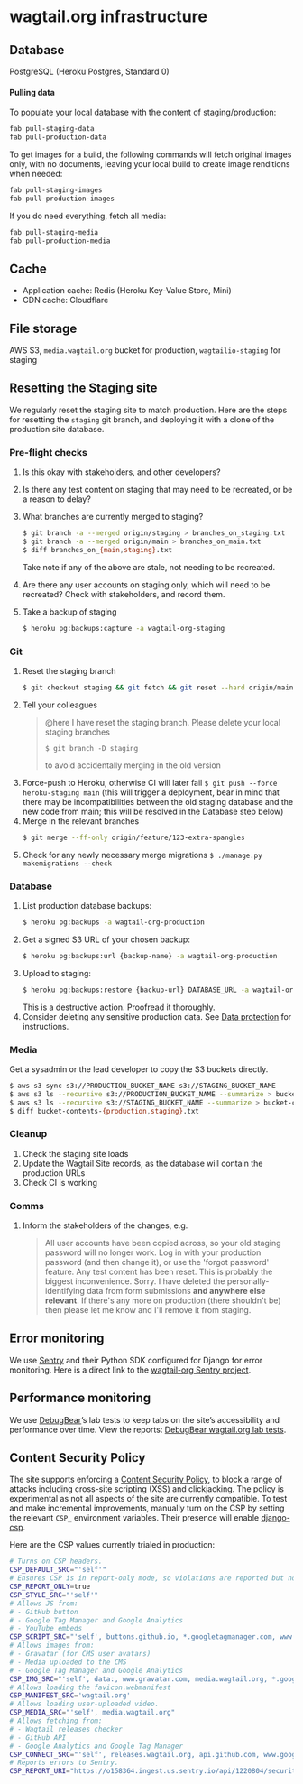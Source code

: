 # wagtail.org infrastructure

## Database

PostgreSQL (Heroku Postgres, Standard 0)

#### Pulling data

To populate your local database with the content of staging/production:

```bash
fab pull-staging-data
fab pull-production-data
```

To get images for a build, the following commands will fetch original images only, with no documents, leaving your local build to create image renditions when needed:

```sh
fab pull-staging-images
fab pull-production-images
```

If you do need everything, fetch all media:

```bash
fab pull-staging-media
fab pull-production-media
```

## Cache

-   Application cache: Redis (Heroku Key-Value Store, Mini)
-   CDN cache: Cloudflare

## File storage

AWS S3, `media.wagtail.org` bucket for production, `wagtailio-staging` for staging

## Resetting the Staging site

We regularly reset the staging site to match production. Here are the steps for resetting the `staging` git branch, and deploying it with a clone of the production site database.

### Pre-flight checks

1. Is this okay with stakeholders, and other developers?
1. Is there any test content on staging that may need to be recreated, or be a reason to delay?
1. What branches are currently merged to staging?

    ```bash
    $ git branch -a --merged origin/staging > branches_on_staging.txt
    $ git branch -a --merged origin/main > branches_on_main.txt
    $ diff branches_on_{main,staging}.txt
    ```

    Take note if any of the above are stale, not needing to be recreated.

1. Are there any user accounts on staging only, which will need to be recreated? Check with stakeholders, and record them.
1. Take a backup of staging
    ```bash
    $ heroku pg:backups:capture -a wagtail-org-staging
    ```

### Git

1. Reset the staging branch
    ```bash
    $ git checkout staging && git fetch && git reset --hard origin/main && git push --force
    ```
1. Tell your colleagues
    > @here I have reset the staging branch. Please delete your local staging branches
    >
    > ```
    > $ git branch -D staging
    > ```
    >
    > to avoid accidentally merging in the old version
1. Force-push to Heroku, otherwise CI will later fail `$ git push --force heroku-staging main` (this will trigger a deployment, bear in mind that there may be incompatibilities between the old staging database and the new code from main; this will be resolved in the Database step below)
1. Merge in the relevant branches
    ```bash
    $ git merge --ff-only origin/feature/123-extra-spangles
    ```
1. Check for any newly necessary merge migrations `$ ./manage.py makemigrations --check`

### Database

1. List production database backups:
    ```bash
    $ heroku pg:backups -a wagtail-org-production
    ```
1. Get a signed S3 URL of your chosen backup:
    ```bash
    $ heroku pg:backups:url {backup-name} -a wagtail-org-production
    ```
1. Upload to staging:
    ```bash
    $ heroku pg:backups:restore {backup-url} DATABASE_URL -a wagtail-org-staging
    ```
    This is a destructive action. Proofread it thoroughly.
1. Consider deleting any sensitive production data. See [Data protection](data_protection.md) for instructions.

### Media

Get a sysadmin or the lead developer to copy the S3 buckets directly.

```bash
$ aws s3 sync s3://PRODUCTION_BUCKET_NAME s3://STAGING_BUCKET_NAME
$ aws s3 ls --recursive s3://PRODUCTION_BUCKET_NAME --summarize > bucket-contents-production.txt
$ aws s3 ls --recursive s3://STAGING_BUCKET_NAME --summarize > bucket-contents-staging.txt
$ diff bucket-contents-{production,staging}.txt
```

### Cleanup

1. Check the staging site loads
1. Update the Wagtail Site records, as the database will contain the production URLs
1. Check CI is working

### Comms

1. Inform the stakeholders of the changes, e.g.
    > All user accounts have been copied across, so your old staging password will no longer work. Log in with your production password (and then change it), or use the 'forgot password' feature.
    > Any test content has been reset. This is probably the biggest inconvenience. Sorry.
    > I have deleted the personally-identifying data from form submissions **and anywhere else relevant**. If there's any more on production (there shouldn't be) then please let me know and I'll remove it from staging.

## Error monitoring

We use [Sentry](https://sentry.io/welcome/) and their Python SDK configured for Django for error monitoring. Here is a direct link to the [wagtail-org Sentry project](https://torchbox.sentry.io/projects/wagtail-org/?project=1220804).

## Performance monitoring

We use [DebugBear](https://www.debugbear.com/)’s lab tests to keep tabs on the site’s accessibility and performance over time. View the reports: [DebugBear wagtail.org lab tests](https://www.debugbear.com/project/25758?interval=month&share=SABlYrvo9gP5234W5TMmANCgD).

## Content Security Policy

The site supports enforcing a [Content Security Policy](https://developer.mozilla.org/en-US/docs/Web/HTTP/CSP), to block a range of attacks including cross-site scripting (XSS) and clickjacking.
The policy is experimental as not all aspects of the site are currently compatible. To test and make incremental improvements, manually turn on the CSP by setting the relevant `CSP_` environment variables. Their presence will enable [django-csp](https://django-csp.readthedocs.io/en/3.8/configuration.html).

Here are the CSP values currently trialed in production:

```bash
# Turns on CSP headers.
CSP_DEFAULT_SRC="'self'"
# Ensures CSP is in report-only mode, so violations are reported but not enforced.
CSP_REPORT_ONLY=true
CSP_STYLE_SRC="'self'"
# Allows JS from:
# - GitHub button
# - Google Tag Manager and Google Analytics
# - YouTube embeds
CSP_SCRIPT_SRC="'self', buttons.github.io, *.googletagmanager.com, www.google-analytics.com, www.youtube.com"
# Allows images from:
# - Gravatar (for CMS user avatars)
# - Media uploaded to the CMS
# - Google Tag Manager and Google Analytics
CSP_IMG_SRC="'self', data:, www.gravatar.com, media.wagtail.org, *.google-analytics.com, *.googletagmanager.com"
# Allows loading the favicon.webmanifest
CSP_MANIFEST_SRC='wagtail.org'
# Allows loading user-uploaded video.
CSP_MEDIA_SRC="'self', media.wagtail.org"
# Allows fetching from:
# - Wagtail releases checker
# - GitHub API
# - Google Analytics and Google Tag Manager
CSP_CONNECT_SRC="'self', releases.wagtail.org, api.github.com, www.google-analytics.com, *.analytics.google.com, *.googletagmanager.com"
# Reports errors to Sentry.
CSP_REPORT_URI="https://o158364.ingest.us.sentry.io/api/1220804/security/?sentry_key=aba4c2744622498793ff4f90a3cc6111"
```
